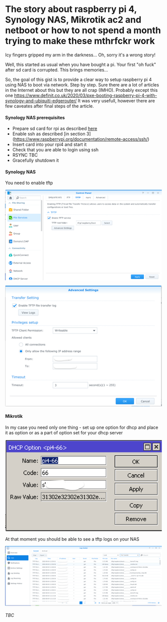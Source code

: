 <h1>The story about raspberry pi 4, Synology NAS, Mikrotik ac2 and netboot or how to not spend a month trying to make these mthrfckr work</h1> 

Icy fingers gripped my arm in the darkness...
Oh, sorry it's a wrong story!

Well, this started as usual when you have bought a pi. Your first "oh fuck" after sd card is corrupted. 
This brings memories...

So, the goal of this gist is to provide a clear way to setup raspberry pi 4 using NAS to boot via network. Step by step.
Sure there are a lot of articles in the Internet about this but they are all crap (IMHO). Probably except this one
https://www.definit.co.uk/2020/03/pxe-booting-raspberry-pi-4-with-synology-and-ubiquiti-edgerouter/
It was very usefull, however there are few caveates after final steps of the article.

<h4>Synology NAS prerequisites</h4>

* Prepare sd card for rpi as described [here](https://projects.raspberrypi.org/en/projects/raspberry-pi-setting-up/2) 
* Enable ssh as described [in section 3] (https://www.raspberrypi.org/documentation/remote-access/ssh/)
* Insert card into your rpi4 and start it
* Check that you are able to login using ssh
* RSYNC TBC
* Gracefully shutdown it

<h4>Synology NAS</h4>

You need to enable tftp

![TFTP Settings](/tftp-settings.png)

![TFTP Advanced Settings](/tftp-advanced-settings.png)

<h4>Mikrotik</h4>

In my case you need only one thing - set up one option for dhcp and place it as option or as a part of option set for your dhcp server

![DHCP Option 66](/dhcp-option-66.png)


At that moment you should be able to see a tftp logs on your NAS

![TFTP Logs](/tftp-logs.png)



<h6>TBC</h6>

